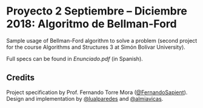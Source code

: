 # Proyecto 2 Septiembre – Diciembre 2018: Algoritmo de Bellman-Ford

Sample usage of Bellman-Ford algorithm to solve a problem (second project for the course Algorithms and Structures 3 at Simón Bolívar University).

Full specs can be found in *Enunciado.pdf* (in Spanish).


## Credits

Project specification by Prof. Fernando Torre Mora ([@FernandoSapient](https://github.com/FernandoSapient)). Design and implementation by [@lualparedes](https://github.com/lualparedes) and [@almiavicas](https://github.com/almiavicas).
